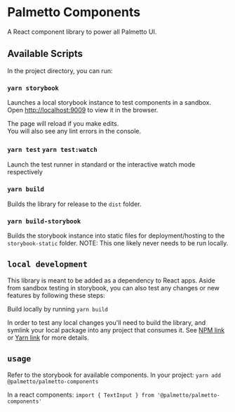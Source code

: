 # Palmetto Components
A React component library to power all Palmetto UI.

## Available Scripts

In the project directory, you can run:

### `yarn storybook`

Launches a local storybook instance to test components in a sandbox.<br />
Open [http://localhost:9009](http://localhost:9009) to view it in the browser.

The page will reload if you make edits.<br />
You will also see any lint errors in the console.

### `yarn test` `yarn test:watch`

Launch the test runner in standard or the interactive watch mode respectively<br />

### `yarn build`

Builds the library for release to the `dist` folder.<br />

### `yarn build-storybook`

Builds the storybook instance into static files for deployment/hosting to the `storybook-static` folder. NOTE: This one likely never needs to be run locally.<br />

## `local development`
This library is meant to be added as a dependency to React apps. Aside from sandbox testing in storybook, you can also test any changes or new features by following these steps:

Build locally by running `yarn build`

In order to test any local changes you'll need to build the library, and symlink your local package into any project that consumes it. See [NPM link](https://docs.npmjs.com/cli/link) or [Yarn link](https://classic.yarnpkg.com/en/docs/cli/link/) for more details.

## `usage`
Refer to the storybook for available components.
In your project: `yarn add @palmetto/palmetto-components`

In a react components: `import { TextInput } from '@palmetto/palmetto-components'`
